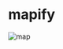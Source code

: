 # mapify

![map](https://github.com/LeilanNaeimi/mapify/assets/7776224/2599e71d-d975-47db-b3df-b4ae2c2a247f)
